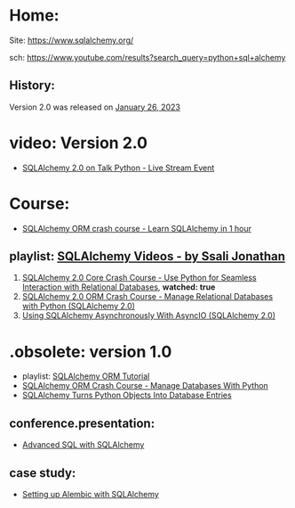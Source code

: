 # Home:
Site: https://www.sqlalchemy.org/

sch: https://www.youtube.com/results?search_query=python+sql+alchemy

## History:
Version 2.0 was released on [January 26, 2023](https://www.sqlalchemy.org/blog/2023/01/26/sqlalchemy-2.0.0-released/)

# video: Version 2.0
- [SQLAlchemy 2.0 on Talk Python - Live Stream Event](https://youtu.be/q5Iv6RUxKC8)


# Course:
- [SQLAlchemy ORM crash course - Learn SQLAlchemy in 1 hour](https://youtu.be/vKuKp10LQEM)

## playlist: [SQLAlchemy Videos - by Ssali Jonathan](https://www.youtube.com/playlist?list=PLEt8Tae2spYlxiF1scFTTIGG37TouiF2t)
1. [SQLAlchemy 2.0 Core Crash Course - Use Python for Seamless Interaction with Relational Databases](https://youtu.be/CfZGWH_vNO0?list=PLEt8Tae2spYlxiF1scFTTIGG37TouiF2t), **watched: true**
2. [SQLAlchemy 2.0 ORM Crash Course - Manage Relational Databases with Python (SQLAlchemy 2.0)](https://youtu.be/XWtj4zLl_tg?list=PLEt8Tae2spYlxiF1scFTTIGG37TouiF2t)
3. [Using SQLAlchemy Asynchronously With AsyncIO (SQLAlchemy 2.0)](https://youtu.be/hkvngd_BUrY?list=PLEt8Tae2spYlxiF1scFTTIGG37TouiF2t)


# .obsolete: version 1.0
- playlist: [SQLAlchemy ORM Tutorial](https://www.youtube.com/playlist?list=PL4iRawDSyRvVd1V7A45YtAGzDk6ljVPm1)
- [SQLAlchemy ORM Crash Course - Manage Databases With Python](https://youtu.be/70mNRClYJko)
- [SQLAlchemy Turns Python Objects Into Database Entries](https://youtu.be/AKQ3XEDI9Mw)

## conference.presentation:
- [Advanced SQL with SQLAlchemy](https://youtu.be/UPoHdCeg0YQ)

## case study:
- [Setting up Alembic with SQLAlchemy](https://youtu.be/nt5sSr1A_qw)
